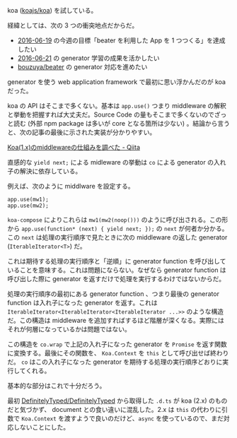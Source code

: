 koa ([koajs/koa][]) を試している。

経緯としては、次の 3 つの衝突地点だからだ。

- [2016-06-19][] の今週の目標「beater を利用した App を 1 つつくる」を達成したい
- [2016-06-21][] の generator 学習の成果を活かしたい
- [bouzuya/beater][] の generator 対応を進めたい

generator を使う web application framework で最初に思い浮かんだのが koa だった。

koa の API はそこまで多くない。基本は `app.use()` つまり middleware の解釈と挙動を把握すれば大丈夫だ。Source Code の量もそこまで多くないのでざっと読む (外部 npm package は多いが core となる箇所は少ない) 。結論から言うと、次の記事の最後に示された実装が分かりやすい。

[Koa(1.x)のmiddlewareの仕組みを調べた - Qiita](http://qiita.com/hinamiyagk/items/3fe94f8045151ffedc9e)

直感的な `yield next;` による midleware の挙動は `co` による generator の入れ子の解決に依存している。

例えば、次のように middlware を設定する。

```
app.use(mw1);
app.use(mw2);
```

`koa-compose` によりこれらは `mw1(mw2(noop()))` のように呼び出される。この形から `app.use(function* (next) { yield next; });` の `next` が何者か分かる。この `next` は処理の実行順序で見たときに次の middleware の返した generator (`IterableIterator<T>`) だ。

これは期待する処理の実行順序と「逆順」に generator function を呼び出していることを意味する。これは問題にならない。なぜなら generator function は呼び出した際に generator を返すだけで処理を実行するわけではないからだ。

処理の実行順序の最初にある generator function 、つまり最後の generator function は入れ子になった generator を返す。これは  `IterableIterator<IterableIterator<IterableIterator ...>>` のような構造だ。この構造は middleware を追加すればするほど階層が深くなる。実際にはそれが何層になっているかは問題ではない。

この構造を `co.wrap` で上記の入れ子になった generator を `Promise` を返す関数に変換する。最後にその関数を、 `Koa.Context` を `this` として呼び出せば終わりだ。 `co` はこの入れ子になった generator を期待する処理の実行順序どおりに実行してくれる。

基本的な部分はこれで十分だろう。

最初 [DefinitelyTyped/DefinitelyTyped][] から取得した `.d.ts` が koa (2.x) のものだと気づかず、 document との食い違いに混乱した。2.x は `this` の代わりに引数で `Koa.Context` を渡すようで良いのだけど、`async` を使っているので、まだ対応しないことにした。

[2016-06-19]: http://blog.bouzuya.net/2016/06/19/
[2016-06-21]: http://blog.bouzuya.net/2016/06/21/
[DefinitelyTyped/DefinitelyTyped]: https://github.com/DefinitelyTyped/DefinitelyTyped
[bouzuya/beater]: https://github.com/bouzuya/beater
[koajs/koa]: https://github.com/koajs/koa
